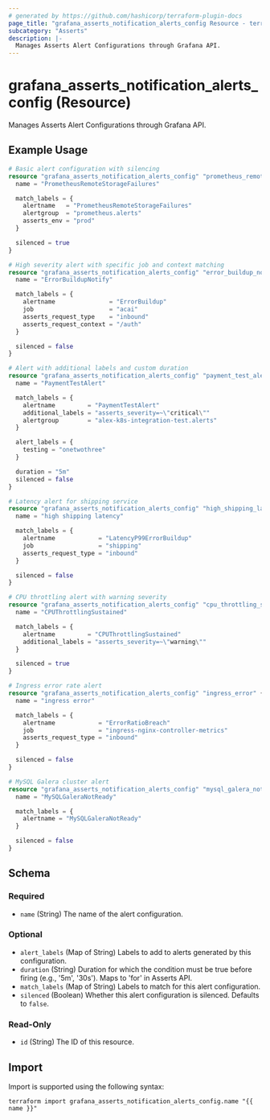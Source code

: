 ```yaml
---
# generated by https://github.com/hashicorp/terraform-plugin-docs
page_title: "grafana_asserts_notification_alerts_config Resource - terraform-provider-grafana"
subcategory: "Asserts"
description: |-
  Manages Asserts Alert Configurations through Grafana API.
---
```


# grafana_asserts_notification_alerts_config (Resource)

Manages Asserts Alert Configurations through Grafana API.

## Example Usage

```terraform
# Basic alert configuration with silencing
resource "grafana_asserts_notification_alerts_config" "prometheus_remote_storage_failures" {
  name = "PrometheusRemoteStorageFailures"

  match_labels = {
    alertname   = "PrometheusRemoteStorageFailures"
    alertgroup  = "prometheus.alerts"
    asserts_env = "prod"
  }

  silenced = true
}

# High severity alert with specific job and context matching
resource "grafana_asserts_notification_alerts_config" "error_buildup_notify" {
  name = "ErrorBuildupNotify"

  match_labels = {
    alertname               = "ErrorBuildup"
    job                     = "acai"
    asserts_request_type    = "inbound"
    asserts_request_context = "/auth"
  }

  silenced = false
}

# Alert with additional labels and custom duration
resource "grafana_asserts_notification_alerts_config" "payment_test_alert" {
  name = "PaymentTestAlert"

  match_labels = {
    alertname         = "PaymentTestAlert"
    additional_labels = "asserts_severity=~\"critical\""
    alertgroup        = "alex-k8s-integration-test.alerts"
  }

  alert_labels = {
    testing = "onetwothree"
  }

  duration = "5m"
  silenced = false
}

# Latency alert for shipping service
resource "grafana_asserts_notification_alerts_config" "high_shipping_latency" {
  name = "high shipping latency"

  match_labels = {
    alertname            = "LatencyP99ErrorBuildup"
    job                  = "shipping"
    asserts_request_type = "inbound"
  }

  silenced = false
}

# CPU throttling alert with warning severity
resource "grafana_asserts_notification_alerts_config" "cpu_throttling_sustained" {
  name = "CPUThrottlingSustained"

  match_labels = {
    alertname         = "CPUThrottlingSustained"
    additional_labels = "asserts_severity=~\"warning\""
  }

  silenced = true
}

# Ingress error rate alert
resource "grafana_asserts_notification_alerts_config" "ingress_error" {
  name = "ingress error"

  match_labels = {
    alertname            = "ErrorRatioBreach"
    job                  = "ingress-nginx-controller-metrics"
    asserts_request_type = "inbound"
  }

  silenced = false
}

# MySQL Galera cluster alert
resource "grafana_asserts_notification_alerts_config" "mysql_galera_not_ready" {
  name = "MySQLGaleraNotReady"

  match_labels = {
    alertname = "MySQLGaleraNotReady"
  }

  silenced = false
}
```

<!-- schema generated by tfplugindocs -->
## Schema

### Required

- `name` (String) The name of the alert configuration.

### Optional

- `alert_labels` (Map of String) Labels to add to alerts generated by this configuration.
- `duration` (String) Duration for which the condition must be true before firing (e.g., '5m', '30s'). Maps to 'for' in Asserts API.
- `match_labels` (Map of String) Labels to match for this alert configuration.
- `silenced` (Boolean) Whether this alert configuration is silenced. Defaults to `false`.

### Read-Only

- `id` (String) The ID of this resource.

## Import

Import is supported using the following syntax:

```shell
terraform import grafana_asserts_notification_alerts_config.name "{{ name }}"
```
